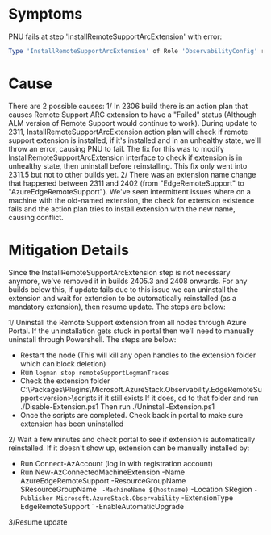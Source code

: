 # Symptoms
PNU fails at step 'InstallRemoteSupportArcExtension' with error:
```Powershell
Type 'InstallRemoteSupportArcExtension' of Role 'ObservabilityConfig' raised an exception: H1750207052254 Extension installation found failed. AzureEdgeEdgeRemoteSupport ProvisioningState: Failed Publisher: Microsoft.AzureStack.Observability at , : line 64 at CloudEngine.Actions.PowerShellHost.WaitAndReceiveJob(Job job, CancellationToken token, UInt32 timeoutSeconds, Stopwatch watch) in C:\__w\1\s\src\EceEngine\ece\CloudEngine\Actions\Source\PowerShellHost.cs:line 231 at CloudEngine.Actions.PowerShellHost.Invoke(InterfaceParameters parameters, CancellationToken token, UInt32 timeoutSeconds, ThrottlingDescription throttlingDesc) in C:\__w\1\s\src\EceEngine\ece\CloudEngine\Actions\Source\PowerShellHost.cs:line 156 at CloudEngine.Actions.InterfaceTask.Invoke(Configuration roleConfiguration, String startStep, String endStep, String[] skip, Nullable`1 retries, Nullable`1 interfaceTimeout, CancellationToken token, Dictionary`2 runtimeParameter, Boolean runInProcess) in C:\__w\1\s\src\EceEngine\ece\CloudEngine\Actions\Source\InterfaceTask.cs:line 236
```


# Cause
There are 2 possible causes:
1/  In 2306 build there is an action plan that causes Remote Support ARC extension to have a "Failed" status (Although ALM version of Remote Support would continue to work). During update to 2311, InstallRemoteSupportArcExtension action plan will check if remote support extension is installed, if it's installed and in an unhealthy state, we'll throw an error, causing PNU to fail. The fix for this was to modify InstallRemoteSupportArcExtension interface to check if extension is in unhealthy state, then uninstall before reinstalling. This fix only went into 2311.5 but not to other builds yet.
2/ There was an extension name change that happened between 2311 and 2402 (from "EdgeRemoteSupport" to "AzureEdgeRemoteSupport"). We've seen intermittent issues where on a machine with the old-named extension, the check for extension existence fails and the action plan tries to install extension with the new name, causing conflict.


# Mitigation Details

Since the InstallRemoteSupportArcExtension step is not necessary anymore, we've removed it in builds 2405.3 and 2408 onwards. For any builds below this, if update fails due to this issue we can uninstall the extension and wait for extension to be automatically reinstalled (as a mandatory extension), then resume update. The steps are below:

1/ Uninstall the Remote Support extension from all nodes through Azure Portal. If the uninstallation gets stuck in portal then we'll need to manually uninstall through Powershell. The steps are below:
*	Restart the node (This will kill any open handles to the extension folder which can block deletion)
*	Run ```logman stop remoteSupportLogmanTraces```
*	Check the extension folder C:\Packages\Plugins\Microsoft.AzureStack.Observability.EdgeRemoteSupport\<version>\scripts if it still exists
		If it does, cd to that folder and run ./Disable-Extension.ps1
		Then run ./Uninstall-Extension.ps1
*	Once the scripts are completed. Check back in portal to make sure extension has been uninstalled

2/ Wait a few minutes and check portal to see if extension is automatically reinstalled. If it doesn't show up, extension can be manually installed by:
* Run Connect-AzAccount (log in with registration account)
* Run New-AzConnectedMachineExtension -Name AzureEdgeRemoteSupport -ResourceGroupName $ResourceGroupName `
                                        -MachineName $(hostname)`
                                        -Location $Region `
                                        -Publisher Microsoft.AzureStack.Observability `
                                        -ExtensionType EdgeRemoteSupport `
                                        -EnableAutomaticUpgrade


3/Resume update